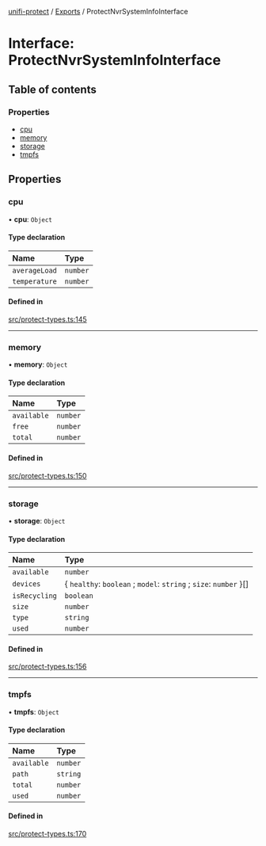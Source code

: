 [unifi-protect](../README.md) / [Exports](../modules.md) / ProtectNvrSystemInfoInterface

# Interface: ProtectNvrSystemInfoInterface

## Table of contents

### Properties

- [cpu](ProtectNvrSystemInfoInterface.md#cpu)
- [memory](ProtectNvrSystemInfoInterface.md#memory)
- [storage](ProtectNvrSystemInfoInterface.md#storage)
- [tmpfs](ProtectNvrSystemInfoInterface.md#tmpfs)

## Properties

### cpu

• **cpu**: `Object`

#### Type declaration

| Name | Type |
| :------ | :------ |
| `averageLoad` | `number` |
| `temperature` | `number` |

#### Defined in

[src/protect-types.ts:145](https://github.com/hjdhjd/unifi-protect/blob/28b6712/src/protect-types.ts#L145)

___

### memory

• **memory**: `Object`

#### Type declaration

| Name | Type |
| :------ | :------ |
| `available` | `number` |
| `free` | `number` |
| `total` | `number` |

#### Defined in

[src/protect-types.ts:150](https://github.com/hjdhjd/unifi-protect/blob/28b6712/src/protect-types.ts#L150)

___

### storage

• **storage**: `Object`

#### Type declaration

| Name | Type |
| :------ | :------ |
| `available` | `number` |
| `devices` | { `healthy`: `boolean` ; `model`: `string` ; `size`: `number`  }[] |
| `isRecycling` | `boolean` |
| `size` | `number` |
| `type` | `string` |
| `used` | `number` |

#### Defined in

[src/protect-types.ts:156](https://github.com/hjdhjd/unifi-protect/blob/28b6712/src/protect-types.ts#L156)

___

### tmpfs

• **tmpfs**: `Object`

#### Type declaration

| Name | Type |
| :------ | :------ |
| `available` | `number` |
| `path` | `string` |
| `total` | `number` |
| `used` | `number` |

#### Defined in

[src/protect-types.ts:170](https://github.com/hjdhjd/unifi-protect/blob/28b6712/src/protect-types.ts#L170)
